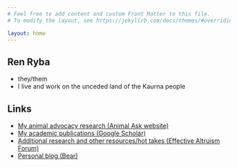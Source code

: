 ```yaml
---
# Feel free to add content and custom Front Matter to this file.
# To modify the layout, see https://jekyllrb.com/docs/themes/#overriding-theme-defaults

layout: home
---
```

## Ren Ryba
- they/them
- I live and work on the unceded land of the Kaurna people

## Links
- [My animal advocacy research (Animal Ask website)](https://www.animalask.org/research)
- [My academic publications (Google Scholar)](https://www.scholar.google.com/citations?hl=en&user=hCCZcZYAAAAJ&view_op=list_works&sortby=pubdate)
- [Additional research and other resources/hot takes (Effective Altruism Forum)](https://forum.effectivealtruism.org/users/ren-ryba)
- [Personal blog (Bear)](https://island.bearblog.dev)
